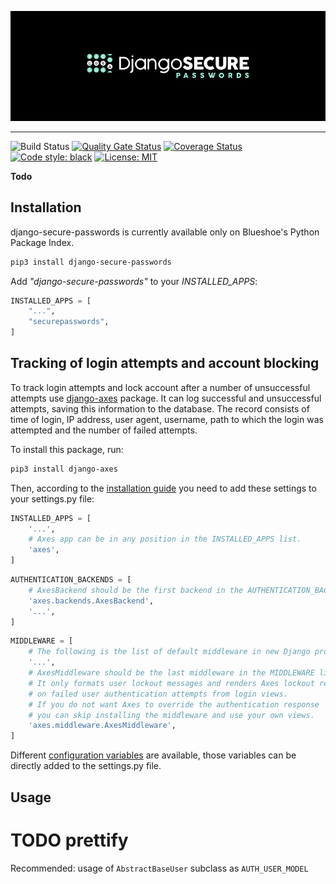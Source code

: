 ![django-secure-passwords logo](https://github.com/Blueshoe/django-secure-passwords/raw/master/docs/_static/img/logo.png)

--------------------------------------------------------------------------------
![Build Status](https://github.com/Blueshoe/django-secure-passwords/actions/workflows/python-app.yml/badge.svg)
[![Quality Gate Status](https://sonarcloud.io/api/project_badges/measure?project=Blueshoe_django-secure-passwords&metric=alert_status)](https://sonarcloud.io/dashboard?id=Blueshoe_django-secure-passwords)
[![Coverage Status](https://coveralls.io/repos/github/Blueshoe/django-secure-passwords/badge.svg?branch=master)](https://coveralls.io/github/Blueshoe/django-secure-passwords?branch=master)
[![Code style: black](https://img.shields.io/badge/code%20style-black-000000.svg)](https://github.com/psf/black)
[![License: MIT](https://img.shields.io/badge/License-MIT-yellow.svg)](https://opensource.org/licenses/MIT)


**Todo**


## Installation

django-secure-passwords is currently available only on Blueshoe's Python Package Index.
```bash
pip3 install django-secure-passwords
```

Add *"django-secure-passwords"* to your *INSTALLED_APPS*: 
```python
INSTALLED_APPS = [
    "...",
    "securepasswords",
]
```



## Tracking of login attempts and account blocking
To track login attempts and lock account after a number of unsuccessful attempts use 
[django-axes](https://github.com/jazzband/django-axes/) package. It can log successful and unsuccessful attempts, saving 
this information to the database. The record consists of time of login, IP address, user 
agent, username, path to which the login was attempted and the number of failed attempts.

To install this package, run:
```bash
pip3 install django-axes
```

Then, according to the [installation guide](https://django-axes.readthedocs.io/en/latest/2_installation.html) you need
to add these settings to your settings.py file:

```python
INSTALLED_APPS = [
    '...',
    # Axes app can be in any position in the INSTALLED_APPS list.
    'axes',
]
```

```python
AUTHENTICATION_BACKENDS = [
    # AxesBackend should be the first backend in the AUTHENTICATION_BACKENDS list.
    'axes.backends.AxesBackend',
    '...',
]
```

```python
MIDDLEWARE = [
    # The following is the list of default middleware in new Django projects.
    '...',
    # AxesMiddleware should be the last middleware in the MIDDLEWARE list.
    # It only formats user lockout messages and renders Axes lockout responses
    # on failed user authentication attempts from login views.
    # If you do not want Axes to override the authentication response
    # you can skip installing the middleware and use your own views.
    'axes.middleware.AxesMiddleware',
]
```

Different [configuration variables](https://django-axes.readthedocs.io/en/latest/4_configuration.html) are available, 
those variables can be directly added to the settings.py file.

## Usage

# TODO prettify
Recommended: usage of `AbstractBaseUser` subclass as `AUTH_USER_MODEL`


